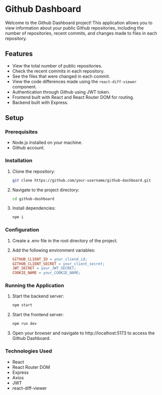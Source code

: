 # Github Dashboard

Welcome to the Github Dashboard project! This application allows you to view information about your public Github repositories, including the number of repositories, recent commits, and changes made to files in each repository.

## Features

- View the total number of public repositories.
- Check the recent commits in each repository.
- See the files that were changed in each commit.
- View the code differences made using the `react-diff-viewer` component.
- Authentication through Github using JWT token.
- Frontend built with React and React Router DOM for routing.
- Backend built with Express.

## Setup

### Prerequisites

- Node.js installed on your machine.
- Github account.

### Installation

1. Clone the repository:

   ```bash
   git clone https://github.com/your-username/github-dashboard.git

   ```

2. Navigate to the project directory:

   ```bash
   cd github-dashboard

   ```

3. Install dependencies:

   ```bash
   npm i
   ```

### Configuration

1. Create a .env file in the root directory of the project.

2. Add the following environment variables:

   ```makefile
   GITHUB_CLIENT_ID = your_cliend_id;
   GITHUB_CLIENT_SECRET = your_client_secret;
   JWT_SECRET = your_JWT_SECRET;
   COOKIE_NAME = your_COOKIE_NAME;
   ```

### Running the Application

1. Start the backend server:

   ```bash
   npm start

   ```

2. Start the frontend server:

   ```bash
   npm run dev

   ```

3. Open your browser and navigate to http://localhost:5173 to access the Github Dashboard.

### Technologies Used

- React
- React Router DOM
- Express
- Axios
- JWT
- react-diff-viewer
